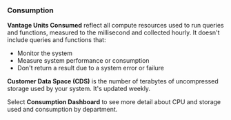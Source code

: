 ### Consumption

**Vantage Units Consumed** reflect all compute resources used to run queries and functions, measured to the millisecond and collected hourly. It doesn't include queries and functions that:

- Monitor the system
- Measure system performance or consumption
- Don't return a result due to a system error or failure

**Customer Data Space (CDS)** is the number of terabytes of uncompressed storage used by your system. It's updated weekly.

Select **Consumption Dashboard** to see more detail about CPU and storage used and consumption by department.
